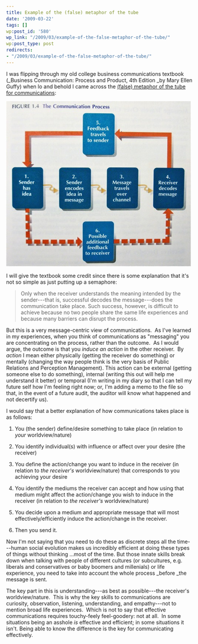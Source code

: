 ```yaml
---
title: Example of the (false) metaphor of the tube
date: '2009-03-22'
tags: []
wp:post_id: '580'
wp_link: "/2009/03/example-of-the-false-metaphor-of-the-tube/"
wp:post_type: post
redirects:
- "/2009/03/example-of-the-false-metaphor-of-the-tube/"
---
```


I was flipping through my old college business communications textbook (_Business Communication: Process and Product, 4th Edition _by Mary Ellen Guffy) when lo and behold I came across the [(false) metaphor of the tube for communications](http://www.island94.org/2009/02/the-false-metaphor-of-the-tube-for-communication/):

![Guffey - Communications sketch](2009-03-22-Example-of-the-false-metaphor-of-the-tube/guffey-communications-500x446.jpg "Guffey - Communications sketch")

I will give the textbook some credit since there is some explanation that it's not so simple as just putting up a semaphore:

> Only when the receiver understands the meaning intended by the sender---that is, successful decodes the message---does the communication take place. Such success, however, is difficult to achieve because no two people share the same life experiences and because many barriers can disrupt the process.

But this is a very message-centric view of communications.  As I've learned in my experiences, when you think of communications as "messaging" you are concentrating on the process, rather than the outcome.  As I would argue, the outcome is that you _induce an action_ in the other receiver.  By _action_ I mean either physically (getting the receiver do something) or mentally (changing the way people think is the very basis of Public Relations and Perception Management). This action can be external (getting someone else to do something), internal (writing this out will help me understand it better) or temporal (I'm writing in my diary so that I can tell my future self how I'm feeling right now; or, I'm adding a memo to the file so that, in the event of a future audit, the auditor will know what happened and not decertify us).

I would say that a better explanation of how communications takes place is as follows:

1. You (the sender) define/desire something to take place (in relation to _your_ worldview/nature)

2. You identify individual(s) with influence or affect over your desire (the receiver)

3. You define the action/change you want to induce in the receiver (in relation to _the receiver's_ worldview/nature) that corresponds to you achieving your desire

4. You identify the mediums the receiver can accept and how using that medium might affect the action/change you wish to induce in the receiver (in relation to _the receiver's_ worldview/nature)

5. You decide upon a medium and appropriate message that will most effectively/efficiently induce the action/change in the receiver.

6. Then you send it.

Now I'm not saying that you need to do these as discrete steps all the time---human social evolution makes us incredibly efficient at doing these types of things without thinking ...most of the time. But those innate skills break down when talking with people of different cultures (or subcultures, e.g. liberals and conservatives or baby boomers and millenials) or life experience, you need to take into account the whole process _before _the message is sent.

The key part in this is understanding---as best as possible---the receiver's worldview/nature.  This is why the key skills to communications are curiosity, observation, listening, understanding, and empathy---not to mention broad life experiences.  Which is not to say that effective communications requires touchy-feely feel-goodery: not at all.  In some situations being an asshole _is_ effective and efficient; in some situations it isn't. Being able to know the difference is the key for communicating effectively.
